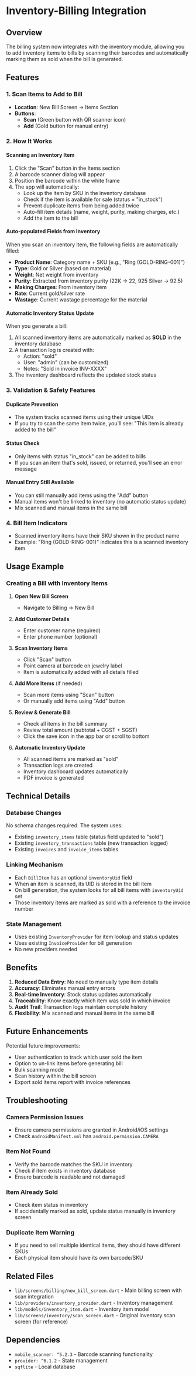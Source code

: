 # Inventory-Billing Integration

## Overview
The billing system now integrates with the inventory module, allowing you to add inventory items to bills by scanning their barcodes and automatically marking them as sold when the bill is generated.

## Features

### 1. Scan Items to Add to Bill
- **Location**: New Bill Screen → Items Section
- **Buttons**: 
  - **Scan** (Green button with QR scanner icon)
  - **Add** (Gold button for manual entry)

### 2. How It Works

#### Scanning an Inventory Item
1. Click the "Scan" button in the Items section
2. A barcode scanner dialog will appear
3. Position the barcode within the white frame
4. The app will automatically:
   - Look up the item by SKU in the inventory database
   - Check if the item is available for sale (status = "in_stock")
   - Prevent duplicate items from being added twice
   - Auto-fill item details (name, weight, purity, making charges, etc.)
   - Add the item to the bill

#### Auto-populated Fields from Inventory
When you scan an inventory item, the following fields are automatically filled:
- **Product Name**: Category name + SKU (e.g., "Ring (GOLD-RING-001)")
- **Type**: Gold or Silver (based on material)
- **Weight**: Net weight from inventory
- **Purity**: Extracted from inventory purity (22K → 22, 925 Silver → 92.5)
- **Making Charges**: From inventory item
- **Rate**: Current gold/silver rate
- **Wastage**: Current wastage percentage for the material

#### Automatic Inventory Status Update
When you generate a bill:
1. All scanned inventory items are automatically marked as **SOLD** in the inventory database
2. A transaction log is created with:
   - Action: "sold"
   - User: "admin" (can be customized)
   - Notes: "Sold in invoice INV-XXXX"
3. The inventory dashboard reflects the updated stock status

### 3. Validation & Safety Features

#### Duplicate Prevention
- The system tracks scanned items using their unique UIDs
- If you try to scan the same item twice, you'll see: "This item is already added to the bill"

#### Status Check
- Only items with status "in_stock" can be added to bills
- If you scan an item that's sold, issued, or returned, you'll see an error message

#### Manual Entry Still Available
- You can still manually add items using the "Add" button
- Manual items won't be linked to inventory (no automatic status update)
- Mix scanned and manual items in the same bill

### 4. Bill Item Indicators
- Scanned inventory items have their SKU shown in the product name
- Example: "Ring (GOLD-RING-001)" indicates this is a scanned inventory item

## Usage Example

### Creating a Bill with Inventory Items

1. **Open New Bill Screen**
   - Navigate to Billing → New Bill

2. **Add Customer Details**
   - Enter customer name (required)
   - Enter phone number (optional)

3. **Scan Inventory Items**
   - Click "Scan" button
   - Point camera at barcode on jewelry label
   - Item is automatically added with all details filled

4. **Add More Items** (if needed)
   - Scan more items using "Scan" button
   - Or manually add items using "Add" button

5. **Review & Generate Bill**
   - Check all items in the bill summary
   - Review total amount (subtotal + CGST + SGST)
   - Click the save icon in the app bar or scroll to bottom

6. **Automatic Inventory Update**
   - All scanned items are marked as "sold"
   - Transaction logs are created
   - Inventory dashboard updates automatically
   - PDF invoice is generated

## Technical Details

### Database Changes
No schema changes required. The system uses:
- Existing `inventory_items` table (status field updated to "sold")
- Existing `inventory_transactions` table (new transaction logged)
- Existing `invoices` and `invoice_items` tables

### Linking Mechanism
- Each `BillItem` has an optional `inventoryUid` field
- When an item is scanned, its UID is stored in the bill item
- On bill generation, the system looks for all bill items with `inventoryUid` set
- Those inventory items are marked as sold with a reference to the invoice number

### State Management
- Uses existing `InventoryProvider` for item lookup and status updates
- Uses existing `InvoiceProvider` for bill generation
- No new providers needed

## Benefits

1. **Reduced Data Entry**: No need to manually type item details
2. **Accuracy**: Eliminates manual entry errors
3. **Real-time Inventory**: Stock status updates automatically
4. **Traceability**: Know exactly which item was sold in which invoice
5. **Audit Trail**: Transaction logs maintain complete history
6. **Flexibility**: Mix scanned and manual items in the same bill

## Future Enhancements

Potential future improvements:
- User authentication to track which user sold the item
- Option to un-link items before generating bill
- Bulk scanning mode
- Scan history within the bill screen
- Export sold items report with invoice references

## Troubleshooting

### Camera Permission Issues
- Ensure camera permissions are granted in Android/iOS settings
- Check `AndroidManifest.xml` has `android.permission.CAMERA`

### Item Not Found
- Verify the barcode matches the SKU in inventory
- Check if item exists in inventory database
- Ensure barcode is readable and not damaged

### Item Already Sold
- Check item status in inventory
- If accidentally marked as sold, update status manually in inventory screen

### Duplicate Item Warning
- If you need to sell multiple identical items, they should have different SKUs
- Each physical item should have its own barcode/SKU

## Related Files

- `lib/screens/billing/new_bill_screen.dart` - Main billing screen with scan integration
- `lib/providers/inventory_provider.dart` - Inventory management
- `lib/models/inventory_item.dart` - Inventory item model
- `lib/screens/inventory/scan_screen.dart` - Original inventory scan screen (for reference)

## Dependencies

- `mobile_scanner: ^5.2.3` - Barcode scanning functionality
- `provider: ^6.1.2` - State management
- `sqflite` - Local database

